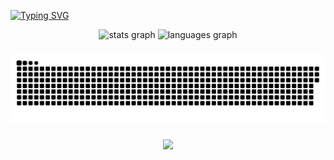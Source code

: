 [![Typing SVG](https://readme-typing-svg.demolab.com?font=Fira+Code&pause=1000&center=true&vCenter=true&random=false&width=435&lines=Hi%2C+I'm+j1zuz+%F0%9F%91%8B)](https://git.io/typing-svg)

<div align="center">
  <img src="https://github-readme-stats.vercel.app/api?username=j1zuzx&hide_title=false&hide_rank=false&show_icons=true&include_all_commits=true&count_private=true&disable_animations=false&theme=github_dark&locale=en&hide_border=false&order=1" height="150" alt="stats graph"  />
  <img src="https://github-readme-stats.vercel.app/api/top-langs?username=j1zuzx&locale=en&hide_title=false&layout=compact&card_width=320&langs_count=5&theme=github_dark&hide_border=false&order=2" height="150" alt="languages graph"  />
</div>

###

<img src="https://raw.githubusercontent.com/j1zuzx/j1zuzx/output/snake.svg" alt="Snake animation" />

###

<div align="center">
  <img src="https://profile-counter.glitch.me/j1zuzx/count.svg?"  />
</div>

###
